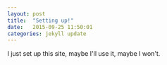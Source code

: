 ```yaml
---
layout: post
title:  "Setting up!"
date:   2015-09-25 11:50:01
categories: jekyll update
---
```


I just set up this site, maybe I'll use it, maybe I won't. 
